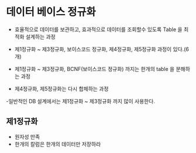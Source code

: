 # 데이터 베이스 정규화
- 효율적으로 데이터를 보관하고, 효과적으로 데이터를 조회할수 있도록 Table 을 최적화 설계하는 과정
- 제1정규화 ~ 제3정규화, 보이스코드 정규화, 제4정규화, 제5정규화 과정이 있다.(6개)

- 제1정규화 ~ 제3정규화, BCNF(보이스코드 정규화) 까지는 한개의 table 을 분해하는 과정

- 제4정규화, 제5정규화는 다시 합체하는 과정

-일반적인 DB 설계에서는 제1정규화 ~ 제3정규화 까지 많이 사용한다.

## 제1정규화
- 원자성 만족
- 한개의 칼럼은 한개의 데이터만 저장하라









